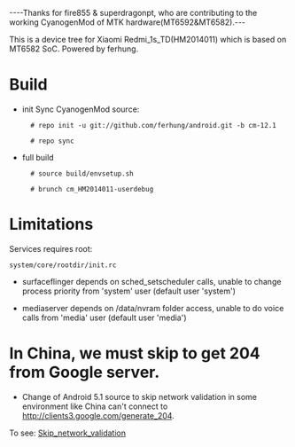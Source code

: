 ----Thanks for fire855 & superdragonpt, who are contributing to the working CyanogenMod of MTK hardware(MT6592&MT6582).---

This is a device tree for Xiaomi Redmi_1s_TD(HM2014011) which is based on MT6582 SoC. Powered by ferhung.
# Build

* init
  Sync CyanogenMod source:

        # repo init -u git://github.com/ferhung/android.git -b cm-12.1
        
        # repo sync

* full build
        
        # source build/envsetup.sh

        # brunch cm_HM2014011-userdebug

# Limitations

Services requires root:

`system/core/rootdir/init.rc`

  * surfaceflinger depends on sched_setscheduler calls, unable to change process priority from 'system' user (default user 'system')

  * mediaserver depends on /data/nvram folder access, unable to do voice calls from 'media' user (default user 'media')

# In China, we must skip to get 204 from Google server.
  * Change of Android 5.1 source to skip network validation in some environment like China can't connect to http://clients3.google.com/generate_204. 

  To see: 
    [Skip_network_validation](http://github.com/ferhung/Skip_network_validation)
